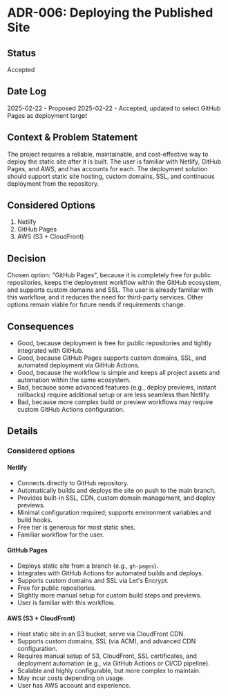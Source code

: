 # ADR-006: Deploying the Published Site

## Status

Accepted

## Date Log

2025-02-22 - Proposed
2025-02-22 - Accepted, updated to select GitHub Pages as deployment target

## Context & Problem Statement

The project requires a reliable, maintainable, and cost-effective way to deploy the static site after it is built. The user is familiar with Netlify, GitHub Pages, and AWS, and has accounts for each. The deployment solution should support static site hosting, custom domains, SSL, and continuous deployment from the repository.

## Considered Options

1. Netlify
2. GitHub Pages
3. AWS (S3 + CloudFront)

## Decision

Chosen option: "GitHub Pages", because it is completely free for public repositories, keeps the deployment workflow within the GitHub ecosystem, and supports custom domains and SSL. The user is already familiar with this workflow, and it reduces the need for third-party services. Other options remain viable for future needs if requirements change.

## Consequences

- Good, because deployment is free for public repositories and tightly integrated with GitHub.
- Good, because GitHub Pages supports custom domains, SSL, and automated deployment via GitHub Actions.
- Good, because the workflow is simple and keeps all project assets and automation within the same ecosystem.
- Bad, because some advanced features (e.g., deploy previews, instant rollbacks) require additional setup or are less seamless than Netlify.
- Bad, because more complex build or preview workflows may require custom GitHub Actions configuration.

## Details

### Considered options

#### Netlify

- Connects directly to GitHub repository.
- Automatically builds and deploys the site on push to the main branch.
- Provides built-in SSL, CDN, custom domain management, and deploy previews.
- Minimal configuration required; supports environment variables and build hooks.
- Free tier is generous for most static sites.
- Familiar workflow for the user.

#### GitHub Pages

- Deploys static site from a branch (e.g., `gh-pages`).
- Integrates with GitHub Actions for automated builds and deploys.
- Supports custom domains and SSL via Let's Encrypt.
- Free for public repositories.
- Slightly more manual setup for custom build steps and previews.
- User is familiar with this workflow.

#### AWS (S3 + CloudFront)

- Host static site in an S3 bucket, serve via CloudFront CDN.
- Supports custom domains, SSL (via ACM), and advanced CDN configuration.
- Requires manual setup of S3, CloudFront, SSL certificates, and deployment automation (e.g., via GitHub Actions or CI/CD pipeline).
- Scalable and highly configurable, but more complex to maintain.
- May incur costs depending on usage.
- User has AWS account and experience.
